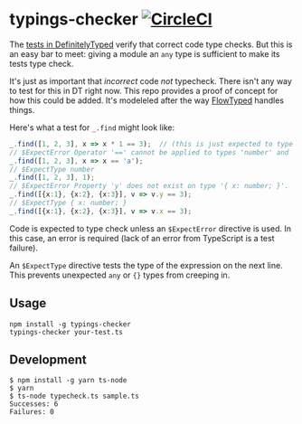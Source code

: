 # typings-checker [![CircleCI](https://circleci.com/gh/danvk/typings-checker.svg?style=svg)](https://circleci.com/gh/danvk/typings-checker)

The [tests in DefinitelyTyped][1] verify that correct code type checks.
But this is an easy bar to meet: giving a module an `any` type is sufficient to make
its tests type check.

It's just as important that _incorrect_ code _not_ typecheck. There isn't any way to
test for this in DT right now. This repo provides a proof of concept for how this could
be added. It's modeleled after the way [FlowTyped][] handles things.

Here's what a test for `_.find` might look like:

```ts
_.find([1, 2, 3], x => x * 1 == 3);  // (this is just expected to type check)
// $ExpectError Operator '==' cannot be applied to types 'number' and 'string'.
_.find([1, 2, 3], x => x == 'a');
// $ExpectType number
_.find([1, 2, 3], 1);
// $ExpectError Property 'y' does not exist on type '{ x: number; }'.
_.find([{x:1}, {x:2}, {x:3}], v => v.y == 3);
// $ExpectType { x: number; }
_.find([{x:1}, {x:2}, {x:3}], v => v.x == 3);
```

Code is expected to type check unless an `$ExpectError` directive is used. In this case, an error is required (lack of an error from TypeScript is a test failure).

An `$ExpectType` directive tests the type of the expression on the next line. This prevents unexpected `any` or `{}` types from creeping in.

## Usage

    npm install -g typings-checker
    typings-checker your-test.ts

## Development

```
$ npm install -g yarn ts-node
$ yarn
$ ts-node typecheck.ts sample.ts
Successes: 6
Failures: 0
```

[1]: https://github.com/DefinitelyTyped/DefinitelyTyped/blob/0f756aca1642eaf49998565788caf18ef635271e/underscore/underscore-tests.ts
[FlowTyped]: https://github.com/flowtype/flow-typed/blob/a880b140e32d9d562abbe3924b2c10a583b3a6e1/definitions/npm/underscore_v1.x.x/test_underscore-v1.js
